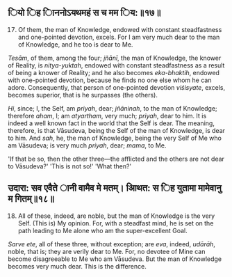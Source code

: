 ## ियो िह ािननोऽयथमहं स च मम िय:॥१७॥

17. Of them, the man of Knowledge, endowed with constant steadfastness and one-pointed devotion, excels. For I am very much dear to the man of Knowledge, and he too is dear to Me.

*Tesām*, of them, among the four; *jñānī*, the man of Knowledge, the knower of Reality, is *nitya-yuktah*, endowed with constant steadfastness as a result of being a knower of Reality; and he also becomes *eka-bhaktih*, endowed with one-pointed devotion, because he finds no one else whom he can adore. Consequently, that person of one-pointed devotion *viśisyate*, excels, becomes superior, that is he surpasses (the others).

*Hi*, since; I, the Self, am *priyah*, dear; *jñāninah*, to the man of Knowledge; therefore *aham*, I; am *atyartham*, very much; *priyah*, dear to him. It is indeed a well known fact in the world that the Self is dear. The meaning, therefore, is that Vāsudeva, being the Self of the man of Knowledge, is dear to him. And *sah*, he, the man of Knowledge, being the very Self of Me who am Vāsudeva; is very much *priyah*, dear; *mama*, to Me.

'If that be so, then the other three—the afflicted and the others are not dear to Vāsudeva?' 'This is not so!' 'What then?'

## उदारा: सव एवैते ानी वामैव मे मतम्। आिथत: स िह युतामा मामेवानु म गितम्॥१८॥

18. All of these, indeed, are noble, but the man of Knowledge is the very Self. (This is) My opinion. For, with a steadfast mind, he is set on the path leading to Me alone who am the super-excellent Goal.

*Sarve ete*, all of these three, without exception; are *eva*, indeed, *udārāh*, noble, that is; they are verily dear to Me. For, no devotee of Mine can become disagreeable to Me who am Vāsudeva. But the man of Knowledge becomes very much dear. This is the difference.